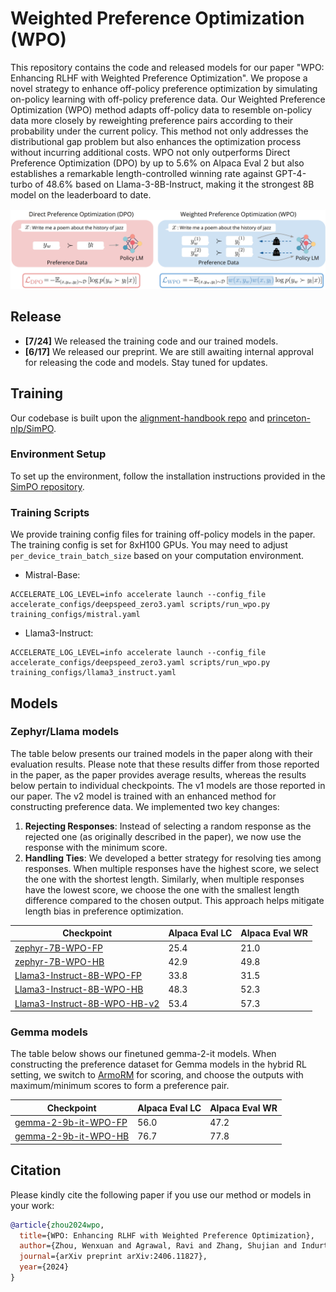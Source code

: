 # Weighted Preference Optimization (WPO)
This repository contains the code and released models for our paper "WPO: Enhancing RLHF with Weighted Preference Optimization". We propose a novel strategy to enhance off-policy preference optimization by simulating on-policy learning with off-policy preference data. Our Weighted Preference Optimization (WPO) method adapts off-policy data to resemble on-policy data more closely by reweighting preference pairs according to their probability under the current policy. This method not only addresses the distributional gap problem but also enhances the optimization process without incurring additional costs. WPO not only outperforms Direct Preference Optimization (DPO) by up to 5.6\% on Alpaca Eval 2 but also establishes a remarkable length-controlled winning rate against GPT-4-turbo of 48.6\% based on Llama-3-8B-Instruct, making it the strongest 8B model on the leaderboard to date.

<img src="./figures/wpo.png" width="950px"></img>

## Release
- **[7/24]** We released the training code and our trained models.
- **[6/17]** We released our preprint. We are still awaiting internal approval for releasing the code and models. Stay tuned for updates.

## Training
Our codebase is built upon the [alignment-handbook repo](https://github.com/huggingface/alignment-handbook) and [princeton-nlp/SimPO](https://github.com/princeton-nlp/SimPO).

### Environment Setup
To set up the environment, follow the installation instructions provided in the [SimPO repository](https://github.com/princeton-nlp/SimPO).

### Training Scripts

We provide training config files for training off-policy models in the paper. The training config is set for 8xH100 GPUs. You may need to adjust `per_device_train_batch_size` based on your computation environment. 

* Mistral-Base:
```shell
ACCELERATE_LOG_LEVEL=info accelerate launch --config_file accelerate_configs/deepspeed_zero3.yaml scripts/run_wpo.py training_configs/mistral.yaml
```
* Llama3-Instruct:
```shell
ACCELERATE_LOG_LEVEL=info accelerate launch --config_file accelerate_configs/deepspeed_zero3.yaml scripts/run_wpo.py training_configs/llama3_instruct.yaml
```

## Models
### Zephyr/Llama models
The table below presents our trained models in the paper along with their evaluation results. Please note that these results differ from those reported in the paper, as the paper provides average results, whereas the results below pertain to individual checkpoints. The v1 models are those reported in our paper. The v2 model is trained with an enhanced method for constructing preference data. We implemented two key changes:

1. **Rejecting Responses**: Instead of selecting a random response as the rejected one (as originally described in the paper), we now use the response with the minimum score.
2. **Handling Ties**: We developed a better strategy for resolving ties among responses. When multiple responses have the highest score, we select the one with the shortest length. Similarly, when multiple responses have the lowest score, we choose the one with the smallest length difference compared to the chosen output. This approach helps mitigate length bias in preference optimization.

| Checkpoint | Alpaca Eval LC | Alpaca Eval WR |
|---|---|---|
|[zephyr-7B-WPO-FP](https://huggingface.co/wzhouad/zephyr-7B-WPO-FP)|25.4|21.0|
|[zephyr-7B-WPO-HB](https://huggingface.co/wzhouad/zephyr-7B-WPO-HB)|42.9|49.8|
|[Llama3-Instruct-8B-WPO-FP](https://huggingface.co/wzhouad/Llama3-Instruct-8B-WPO-FP)|33.8|31.5|
|[Llama3-Instruct-8B-WPO-HB](https://huggingface.co/wzhouad/Llama3-Instruct-8B-WPO-HB)|48.3|52.3|
|[Llama3-Instruct-8B-WPO-HB-v2](https://huggingface.co/wzhouad/Llama3-Instruct-8B-WPO-HB-v2)|53.4|57.3|

### Gemma models
The table below shows our finetuned gemma-2-it models. When constructing the preference dataset for Gemma models in the hybrid RL setting, we switch to [ArmoRM](https://huggingface.co/RLHFlow/ArmoRM-Llama3-8B-v0.1) for scoring, and choose the outputs with maximum/minimum scores to form a preference pair.

| Checkpoint | Alpaca Eval LC | Alpaca Eval WR |
|---|---|---|
|[gemma-2-9b-it-WPO-FP](https://huggingface.co/wzhouad/gemma-2-9b-it-WPO-FP)|56.0|47.2|
|[gemma-2-9b-it-WPO-HB](https://huggingface.co/wzhouad/gemma-2-9b-it-WPO-HB)|76.7|77.8|

## Citation

Please kindly cite the following paper if you use our method or models in your work:
```bibtex
@article{zhou2024wpo,
  title={WPO: Enhancing RLHF with Weighted Preference Optimization},
  author={Zhou, Wenxuan and Agrawal, Ravi and Zhang, Shujian and Indurthi, Sathish Reddy and Zhao, Sanqiang and Song, Kaiqiang and Xu, Silei and Zhu, Chenguang},
  journal={arXiv preprint arXiv:2406.11827},
  year={2024}
}
```
